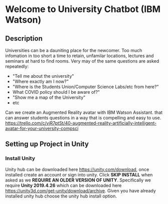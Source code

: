 # Welcome to University Chatbot (IBM Watson)

## Description
Universities can be a dauniting place for the newcomer. Too much infomation in too short a time to retain, unfamilar locations, lectures and seminars at hard to find rooms. 
Very may of the same questions are asked repeatedly:
- "Tell  me about the university"
- "Where exactly am I now?"
- "Where is the Students Union/Computer Science Labs/etc from here?"
- What COVID policy should I be aware of?"
- "Show me a map of the University"
- etc

Can we create an Augmented Reality avatar with IBM Watson Assistant. that can answer students questions in a way that is compelling and easy to use. https://trello.com/c/vjR7ptSt/40-augmented-reality-artificially-intelligent-avatar-for-your-university-compsci

## Setting up Project in Unity
### Install Unity
Unity hub can be downloaded here https://unity.com/download, once installed create an account or sign into unity.
Click **SKIP INSTALL** when asked as we **REQUIRE AN OLDER VERSION OF UNITY**.
Specifically we require **Unity 2019.4.26** which can be downloaded here https://unity3d.com/get-unity/download/archive. 
Given you have already installed unity hub choose the unity hub install option.


